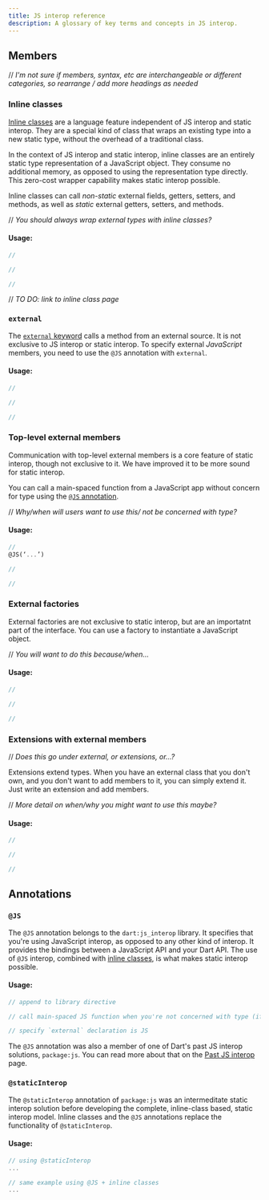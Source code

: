 ```yaml
---
title: JS interop reference
description: A glossary of key terms and concepts in JS interop.
---
```


## Members

// *I'm not sure if members, syntax, etc are interchangeable or different categories,*
*so rearrange / add more headings as needed*

### Inline classes

[Inline classes][] are a language feature independent of JS interop and static interop.
They are a special kind of class that wraps an existing type into a new static type, without the overhead of a traditional class.

In the context of JS interop and static interop,
inline classes are an entirely static type representation of a JavaScript object.
They consume no additional memory, as opposed to using the representation type directly.
This zero-cost wrapper capability makes static interop possible.

Inline classes can call *non-static* external fields, getters, setters,
and methods, as well as *static* external getters, setters, and methods. 

// *You should always wrap external types with inline classes?*


#### Usage:

```dart
// 

// 

// 
```

[Inline classes]: /

// *TO DO: link to inline class page*

### `external`

The [`external` keyword][] calls a method from an external source.
It is not exclusive to JS interop or static interop.
To specify external *JavaScript* members,
you need to use the `@JS` annotation with `external`.

#### Usage:

```dart
// 

// 

// 
```

[`external` keyword]: https://spec.dart.dev/DartLangSpecDraft.pdf#External%20Functions

### Top-level external members

Communication with top-level external members is a core feature of static interop,
though not exclusive to it. We have improved it to be more sound for static interop.

You can call a main-spaced function from a JavaScript app
without concern for type using the [`@JS` annotation](#js).

// *Why/when will users want to use this/ not be concerned with type?*

#### Usage:

```dart
// 
@JS(‘...’) 

// 

// 
```

### External factories

External factories are not exclusive to static interop,
but are an importatnt part of the interface. 
You can use a factory to instantiate a JavaScript object.

// *You will want to do this because/when...*

#### Usage:

```dart
// 

// 

// 
```

### Extensions with external members

// *Does this go under external, or extensions, or...?*

Extensions extend types. When you have an external class that you don't own,
and you don't want to add members to it, you can simply extend it.
Just write an extension and add members.

// *More detail on when/why you might want to use this maybe?*

#### Usage:

```dart
// 

// 

// 
```

## Annotations

### `@JS`

The `@JS` annotation belongs to the `dart:js_interop` library.
It specifies that you're using JavaScript interop,
as opposed to any other kind of interop.
It provides the bindings between a JavaScript API and your Dart API.
The use of `@JS` interop, combined with [inline classes](#inline-classes),
is what makes static interop possible. 

#### Usage:

```dart
// append to library directive

// call main-spaced JS function when you're not concerned with type (if that's a feature? idk)

// specify `external` declaration is JS
```

The `@JS` annotation was also a member of one of Dart's past JS interop solutions,
`package:js`. You can read more about that on the [Past JS interop][] page.

[Past JS interop]: /js-interop/past-js-interop

### `@staticInterop`

The `@staticInterop` annotation of `package:js` was an intermeditate static interop
solution before developing the complete, inline-class based, static interop model. 
Inline classes and the `@JS` annotations replace the functionality of `@staticInterop`. 

#### Usage:

```dart
// using @staticInterop
...

// same example using @JS + inline classes
...
```



